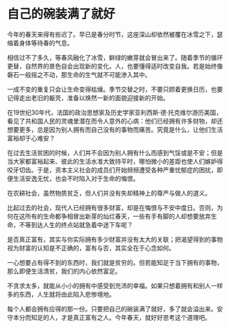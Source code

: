# 自己的碗装满了就好

今年的春天来得有些迟了。早已是春分时节，这座深山却依然被覆在冰雪之下，瑟缩着身体等待春的气息。

相信过不了多久，等春风融化了冰雪，鲜绿的嫩芽就会冒出来了。随着季节的循环更替，自然界的景色自会出现新的变化。人，也要懂得适时改变自我。若是始终像磐石一般摇之不动，那生命的生气就不可能渗入其中。

一成不变的重复只会让生命变得枯燥。季节交替之时，不要只顾着更换日历，也要记得走出老旧的躯壳，准备以焕然一新的面貌迎接新的开始。

在19世纪30年代，法国的政治思想家及历史学家亚利西斯·德·托克维尔游历美国，看见了共和国人民的灵魂里潜在而令人意外的心病：他们已经拥有许多财物，却还想要更多，总是因为别人拥有而自己没有的事物而痛苦。究竟是什么，让他们生活富裕却于心难安？

在过去生活贫困的时候，人们并不会因为别人拥有什么而感到气馁或是不安；但是当大家都富裕起来、彼此的生活水准大致持平时，哪怕微小的差距也使人们嫉妒得咬牙切齿。于是，资本主义社会的成员们开始频频遭受各种严重忧郁症的困扰，即便生活安逸无忧，也会不时陷入对于生命的悔恨。

在农耕社会，虽然物质贫乏，但人们并没有失却精神上的尊严与做人的道义。

比起过去的社会，现代人已经拥有很多财富，却是在悔恨与不安中度日。否则，为何在这所有的生命都争相冒出新芽的灿烂春天，一些有手有脚的人却想要放弃生命，不等到达人生的终点站就急着中途下车呢？

是否真正富有，其实与你实际拥有多少财富并没有太大的关联；把渴望得到的事物视为财富的认知是不正确的，富有与否，其实全在于心念如何。

一心想要占有得不到的东西时，我们就是贫穷的。但若能知足于当下拥有的事物，那么即便生活清贫，我们的内心依然富足。

不贪求太多，就能从小小的拥有中感受到充沛的幸福。如果只想着拥有和别人一样多的东西，人生就将由此陷入悲惨境地。

每个人都会拥有应得的那一份。只要把自己的碗装满了就好，多了就会溢出来。安守本分而知足的人，才是真正富有之人。今年春天，就好好思考这个道理吧。